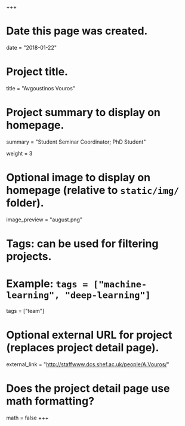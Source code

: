 +++
# Date this page was created.
date = "2018-01-22"

# Project title.
title = "Avgoustinos Vouros"

# Project summary to display on homepage.
summary = "Student Seminar Coordinator; PhD Student"

weight = 3

# Optional image to display on homepage (relative to `static/img/` folder).
image_preview = "august.png"

# Tags: can be used for filtering projects.
# Example: `tags = ["machine-learning", "deep-learning"]`
tags = ["team"]

# Optional external URL for project (replaces project detail page).
external_link = "http://staffwww.dcs.shef.ac.uk/people/A.Vouros/"

# Does the project detail page use math formatting?
math = false
+++

